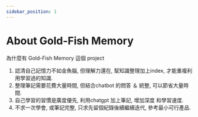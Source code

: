 ```yaml
---
sidebar_position: 1
---
```


# About Gold-Fish Memory 


為什麼有 Gold-Fish Memory 這個  project

1. 認清自己記憶力不如金魚腦, 但理解力還在, 幫知識整理加上index, 才能重複利用學習過的知識.
2. 整理筆記需要花費大量時間, 但結合chatbot 的問答 ＆ 統整, 可以節省大量時間.
3. 自己學習的習慣是廣度優先, 利用chatgpt 加上筆記, 增加深度 和學習速度.
4. 不求一次學會, 或筆記完整, 只求先留個紀錄後續繼續迭代, 參考最小可行產品.
